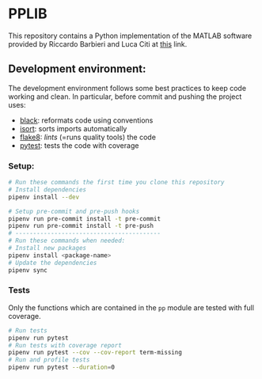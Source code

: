 # PPLIB

This repository contains a Python implementation of the MATLAB software provided by Riccardo Barbieri and Luca Citi at [this](http://users.neurostat.mit.edu/barbieri/pphrv) link.

## Development environment:

The development environment follows some best practices to keep code working and clean. In particular, before commit and pushing the project uses:
- [black](https://github.com/psf/black): reformats code using conventions
- [isort](https://github.com/timothycrosley/isort): sorts imports automatically
- [flake8](https://github.com/PyCQA/flake8): _lints_ (=runs quality tools) the code
- [pytest](https://github.com/pytest-dev/pytest): tests the code with coverage


### Setup:
```bash
# Run these commands the first time you clone this repository
# Install dependencies
pipenv install --dev

# Setup pre-commit and pre-push hooks
pipenv run pre-commit install -t pre-commit
pipenv run pre-commit install -t pre-push
# -----------------------------------------
# Run these commands when needed:
# Install new packages
pipenv install <package-name>
# Update the dependencies
pipenv sync
```

### Tests

Only the functions which are contained in the `pp` module are tested with full coverage.

```bash
# Run tests
pipenv run pytest
# Run tests with coverage report
pipenv run pytest --cov --cov-report term-missing
# Run and profile tests
pipenv run pytest --duration=0
```
